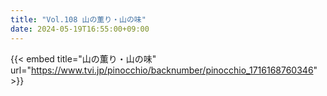 ```yaml
---
title: "Vol.108 山の薫り・山の味"
date: 2024-05-19T16:55:00+09:00
---
```


{{< embed title="山の薫り・山の味" url="https://www.tvi.jp/pinocchio/backnumber/pinocchio_1716168760346" >}}
